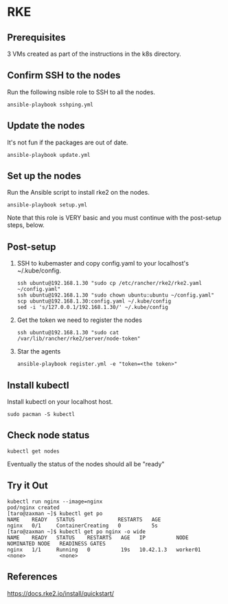 # RKE

## Prerequisites

3 VMs created as part of the instructions in the k8s directory.

## Confirm SSH to the nodes

Run the following nsible role to SSH to all the nodes.

```
ansible-playbook sshping.yml
```

## Update the nodes

It's not fun if the packages are out of date.

```
ansible-playbook update.yml
```

## Set up the nodes

Run the Ansible script to install rke2 on the nodes.

```
ansible-playbook setup.yml
```

Note that this role is VERY basic and you must continue with the post-setup steps, below.

## Post-setup 

1. SSH to kubemaster and copy config.yaml  to your localhost's ~/.kube/config.

    ```
    ssh ubuntu@192.168.1.30 "sudo cp /etc/rancher/rke2/rke2.yaml ~/config.yaml"
    ssh ubuntu@192.168.1.30 "sudo chown ubuntu:ubuntu ~/config.yaml"
    scp ubuntu@192.168.1.30:config.yaml ~/.kube/config
    sed -i 's/127.0.0.1/192.168.1.30/' ~/.kube/config
    ```

2. Get the token we need to register the nodes

    ```
    ssh ubuntu@192.168.1.30 "sudo cat /var/lib/rancher/rke2/server/node-token"
    ```


3. Star the agents

    ```
    ansible-playbook register.yml -e "token=<the token>"
    ```

## Install kubectl

Install kubectl on your localhost host.

```
sudo pacman -S kubectl
```

## Check node status

```
kubectl get nodes
```

Eventually the status of the nodes should all be "ready"

## Try it Out

```
kubectl run nginx --image=nginx
pod/nginx created
[taro@zaxman ~]$ kubectl get po
NAME    READY   STATUS              RESTARTS   AGE
nginx   0/1     ContainerCreating   0          5s
[taro@zaxman ~]$ kubectl get po nginx -o wide
NAME    READY   STATUS    RESTARTS   AGE   IP          NODE       NOMINATED NODE   READINESS GATES
nginx   1/1     Running   0          19s   10.42.1.3   worker01   <none>           <none>

```

## References

https://docs.rke2.io/install/quickstart/